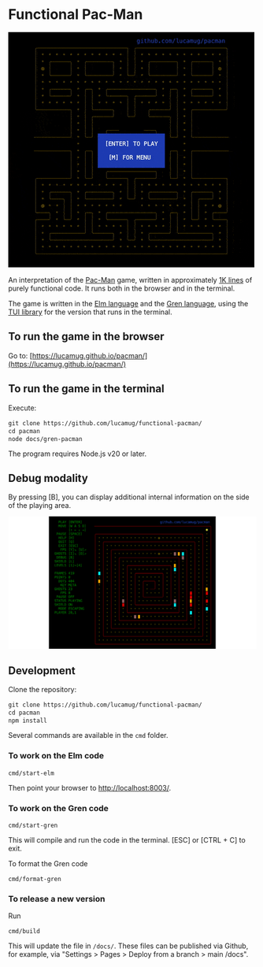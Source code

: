 # Functional Pac-Man

![Animation](/docs/pacman.gif?raw=true "Animation")

An interpretation of the [Pac-Man](https://en.wikipedia.org/wiki/Pac-Man) game, written in approximately [1K lines](https://github.com/lucamug/functional-pacman/blob/main/src/Game.elm) of purely functional code. It runs both in the browser and in the terminal.

The game is written in the [Elm language](https://elm-lang.org/) and the [Gren language](https://gren-lang.org/), using the [TUI library](https://packages.gren-lang.org/package/blaix/gren-tui/version/3.0.2/overview) for the version that runs in the terminal.

## To run the game in the browser

Go to: [https://lucamug.github.io/pacman/](https://lucamug.github.io/pacman/)

## To run the game in the terminal

Execute:

```shell
git clone https://github.com/lucamug/functional-pacman/
cd pacman
node docs/gren-pacman
```

The program requires Node.js v20 or later.

## Debug modality

By pressing [B], you can display additional internal information on the side of the playing area.

![Screen 2](/docs/screen02.png?raw=true "Screen 2")

## Development

Clone the repository:

```shell
git clone https://github.com/lucamug/functional-pacman/
cd pacman
npm install
```

Several commands are available in the `cmd` folder.

### To work on the Elm code

```shell
cmd/start-elm
```

Then point your browser to [http://localhost:8003/](http://localhost:8003/).

### To work on the Gren code

```shell
cmd/start-gren
```

This will compile and run the code in the terminal. [ESC] or [CTRL + C] to exit.

To format the Gren code

```shell
cmd/format-gren
```

### To release a new version

Run

```shell
cmd/build
```

This will update the file in `/docs/`. These files can be published via Github, for example, via "Settings > Pages > Deploy from a branch > main /docs".
